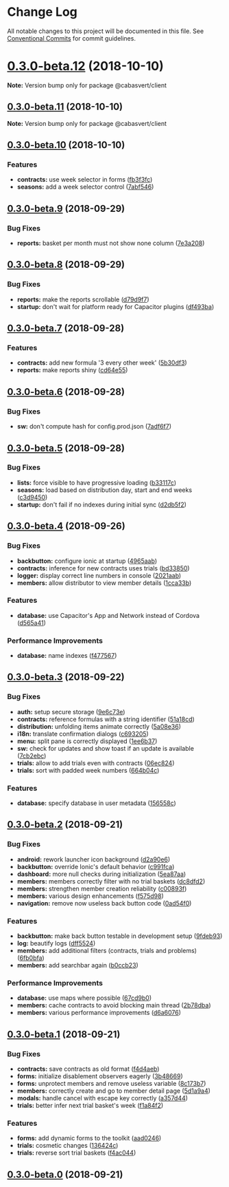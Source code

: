 # Change Log

All notable changes to this project will be documented in this file.
See [Conventional Commits](https://conventionalcommits.org) for commit guidelines.

# [0.3.0-beta.12](https://github.com/cabasvert/cabasvert/compare/@cabasvert/client@0.3.0-beta.11...@cabasvert/client@0.3.0-beta.12) (2018-10-10)

**Note:** Version bump only for package @cabasvert/client





## [0.3.0-beta.11](https://github.com/cabasvert/cabasvert/compare/@cabasvert/client@0.3.0-beta.10...@cabasvert/client@0.3.0-beta.11) (2018-10-10)

**Note:** Version bump only for package @cabasvert/client




## [0.3.0-beta.10](https://github.com/cabasvert/cabasvert/compare/@cabasvert/client@0.3.0-beta.9...@cabasvert/client@0.3.0-beta.10) (2018-10-10)


### Features

* **contracts:** use week selector in forms ([fb3f3fc](https://github.com/cabasvert/cabasvert/commit/fb3f3fc))
* **seasons:** add a week selector control ([7abf546](https://github.com/cabasvert/cabasvert/commit/7abf546))



<a name="0.3.0-beta.9"></a>
## [0.3.0-beta.9](https://github.com/cabasvert/cabasvert-client/compare/v0.3.0-beta.8...v0.3.0-beta.9) (2018-09-29)


### Bug Fixes

* **reports:** basket per month must not show none column ([7e3a208](https://github.com/cabasvert/cabasvert-client/commit/7e3a208))



<a name="0.3.0-beta.8"></a>
## [0.3.0-beta.8](https://github.com/cabasvert/cabasvert-client/compare/v0.3.0-beta.7...v0.3.0-beta.8) (2018-09-29)


### Bug Fixes

* **reports:** make the reports scrollable ([d79d9f7](https://github.com/cabasvert/cabasvert-client/commit/d79d9f7))
* **startup:** don't wait for platform ready for Capacitor plugins ([df493ba](https://github.com/cabasvert/cabasvert-client/commit/df493ba))



<a name="0.3.0-beta.7"></a>
## [0.3.0-beta.7](https://github.com/cabasvert/cabasvert-client/compare/v0.3.0-beta.6...v0.3.0-beta.7) (2018-09-28)


### Features

* **contracts:** add new formula '3 every other week' ([5b30df3](https://github.com/cabasvert/cabasvert-client/commit/5b30df3))
* **reports:** make reports shiny ([cd64e55](https://github.com/cabasvert/cabasvert-client/commit/cd64e55))



<a name="0.3.0-beta.6"></a>
## [0.3.0-beta.6](https://github.com/cabasvert/cabasvert-client/compare/v0.3.0-beta.5...v0.3.0-beta.6) (2018-09-28)


### Bug Fixes

* **sw:** don't compute hash for config.prod.json ([7adf6f7](https://github.com/cabasvert/cabasvert-client/commit/7adf6f7))



<a name="0.3.0-beta.5"></a>
## [0.3.0-beta.5](https://github.com/cabasvert/cabasvert-client/compare/v0.3.0-beta.4...v0.3.0-beta.5) (2018-09-28)


### Bug Fixes

* **lists:** force visible to have progressive loading ([b33117c](https://github.com/cabasvert/cabasvert-client/commit/b33117c))
* **seasons:** load based on distribution day, start and end weeks ([c3d9450](https://github.com/cabasvert/cabasvert-client/commit/c3d9450))
* **startup:** don't fail if no indexes during initial sync ([d2db5f2](https://github.com/cabasvert/cabasvert-client/commit/d2db5f2))



<a name="0.3.0-beta.4"></a>
## [0.3.0-beta.4](https://github.com/cabasvert/cabasvert-client/compare/v0.3.0-beta.3...v0.3.0-beta.4) (2018-09-26)


### Bug Fixes

* **backbutton:** configure ionic at startup ([4965aab](https://github.com/cabasvert/cabasvert-client/commit/4965aab))
* **contracts:** inference for new contracts uses trials ([bd33850](https://github.com/cabasvert/cabasvert-client/commit/bd33850))
* **logger:** display correct line numbers in console ([2021aab](https://github.com/cabasvert/cabasvert-client/commit/2021aab))
* **members:** allow distributor to view member details ([1cca33b](https://github.com/cabasvert/cabasvert-client/commit/1cca33b))


### Features

* **database:** use Capacitor's App and Network instead of Cordova ([d565a41](https://github.com/cabasvert/cabasvert-client/commit/d565a41))


### Performance Improvements

* **database:** name indexes ([f477567](https://github.com/cabasvert/cabasvert-client/commit/f477567))



<a name="0.3.0-beta.3"></a>
## [0.3.0-beta.3](https://github.com/cabasvert/cabasvert-client/compare/v0.3.0-beta.2...v0.3.0-beta.3) (2018-09-22)


### Bug Fixes

* **auth:** setup secure storage ([9e6c73e](https://github.com/cabasvert/cabasvert-client/commit/9e6c73e))
* **contracts:** reference formulas with a string identifier ([51a18cd](https://github.com/cabasvert/cabasvert-client/commit/51a18cd))
* **distribution:** unfolding items animate correctly ([5a08e36](https://github.com/cabasvert/cabasvert-client/commit/5a08e36))
* **i18n:** translate confirmation dialogs ([c693205](https://github.com/cabasvert/cabasvert-client/commit/c693205))
* **menu:** split pane is correctly displayed ([1ee6b37](https://github.com/cabasvert/cabasvert-client/commit/1ee6b37))
* **sw:** check for updates and show toast if an update is available ([7cb2ebc](https://github.com/cabasvert/cabasvert-client/commit/7cb2ebc))
* **trials:** allow to add trials even with contracts ([06ec824](https://github.com/cabasvert/cabasvert-client/commit/06ec824))
* **trials:** sort with padded week numbers ([664b04c](https://github.com/cabasvert/cabasvert-client/commit/664b04c))


### Features

* **database:** specify database in user metadata ([156558c](https://github.com/cabasvert/cabasvert-client/commit/156558c))



<a name="0.3.0-beta.2"></a>
## [0.3.0-beta.2](https://github.com/cabasvert/cabasvert-client/compare/v0.3.0-beta.1...v0.3.0-beta.2) (2018-09-21)


### Bug Fixes

* **android:** rework launcher icon background ([d2a90e6](https://github.com/cabasvert/cabasvert-client/commit/d2a90e6))
* **backbutton:** override Ionic's default behavior ([c991fca](https://github.com/cabasvert/cabasvert-client/commit/c991fca))
* **dashboard:** more null checks during initialization ([5ea87aa](https://github.com/cabasvert/cabasvert-client/commit/5ea87aa))
* **members:** members correctly filter with no trial baskets ([dc8dfd2](https://github.com/cabasvert/cabasvert-client/commit/dc8dfd2))
* **members:** strengthen member creation reliability ([c00893f](https://github.com/cabasvert/cabasvert-client/commit/c00893f))
* **members:** various design enhancements ([f575d98](https://github.com/cabasvert/cabasvert-client/commit/f575d98))
* **navigation:** remove now useless back button code ([0ad54f0](https://github.com/cabasvert/cabasvert-client/commit/0ad54f0))


### Features

* **backbutton:** make back button testable in development setup ([9fdeb93](https://github.com/cabasvert/cabasvert-client/commit/9fdeb93))
* **log:** beautify logs ([dff5524](https://github.com/cabasvert/cabasvert-client/commit/dff5524))
* **members:** add additional filters (contracts, trials and problems) ([6fb0bfa](https://github.com/cabasvert/cabasvert-client/commit/6fb0bfa))
* **members:** add searchbar again ([b0ccb23](https://github.com/cabasvert/cabasvert-client/commit/b0ccb23))


### Performance Improvements

* **database:** use maps where possible ([67cd9b0](https://github.com/cabasvert/cabasvert-client/commit/67cd9b0))
* **members:** cache contracts to avoid blocking main thread ([2b78dba](https://github.com/cabasvert/cabasvert-client/commit/2b78dba))
* **members:** various performance improvements ([d6a6076](https://github.com/cabasvert/cabasvert-client/commit/d6a6076))



<a name="0.3.0-beta.1"></a>
## [0.3.0-beta.1](https://github.com/cabasvert/cabasvert-client/compare/v0.3.0-beta.0...v0.3.0-beta.1) (2018-09-21)


### Bug Fixes

* **contracts:** save contracts as old format ([f4d4aeb](https://github.com/cabasvert/cabasvert-client/commit/f4d4aeb))
* **forms:** initialize disablement observers eagerly ([3b48669](https://github.com/cabasvert/cabasvert-client/commit/3b48669))
* **forms:** unprotect members and remove useless variable ([8c173b7](https://github.com/cabasvert/cabasvert-client/commit/8c173b7))
* **members:** correctly create and go to member detail page ([5d1a9a4](https://github.com/cabasvert/cabasvert-client/commit/5d1a9a4))
* **modals:** handle cancel with escape key correctly ([a357d44](https://github.com/cabasvert/cabasvert-client/commit/a357d44))
* **trials:** better infer next trial basket's week ([f1a84f2](https://github.com/cabasvert/cabasvert-client/commit/f1a84f2))


### Features

* **forms:** add dynamic forms to the toolkit ([aad0246](https://github.com/cabasvert/cabasvert-client/commit/aad0246))
* **trials:** cosmetic changes ([136424c](https://github.com/cabasvert/cabasvert-client/commit/136424c))
* **trials:** reverse sort trial baskets ([f4ac044](https://github.com/cabasvert/cabasvert-client/commit/f4ac044))



<a name="0.3.0-beta.0"></a>
## [0.3.0-beta.0](https://github.com/cabasvert/cabasvert-client/compare/v0.2.9...v0.3.0-beta.0) (2018-09-21)
